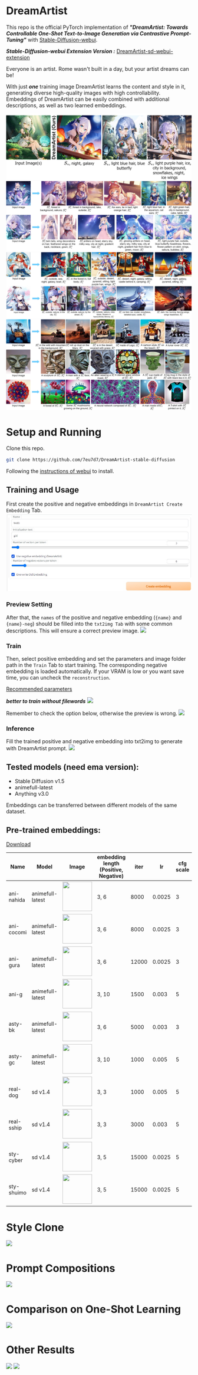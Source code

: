 # DreamArtist
This repo is the official PyTorch implementation of ***"DreamArtist: Towards Controllable One-Shot Text-to-Image Generation via Contrastive Prompt-Tuning"*** 
with [Stable-Diffusion-webui](https://github.com/AUTOMATIC1111/stable-diffusion-webui).

***Stable-Diffusion-webui Extension Version :*** [DreamArtist-sd-webui-extension](https://github.com/7eu7d7/DreamArtist-sd-webui-extension)

Everyone is an artist. Rome wasn't built in a day, but your artist dreams can be!

With just ***one*** training image DreamArtist learns the content and style in it, generating diverse high-quality images with high controllability.
Embeddings of DreamArtist can be easily combined with additional descriptions, as well as two learned embeddings.

![](imgs/exp1.jpg)
![](imgs/exp_text1.jpg)
![](imgs/exp_text2.jpg)
![](imgs/exp_text3.jpg)

# Setup and Running
Clone this repo.
```bash
git clone https://github.com/7eu7d7/DreamArtist-stable-diffusion
```

Following the [instructions of webui](https://github.com/AUTOMATIC1111/stable-diffusion-webui#automatic-installation-on-windows) to install.

## Training and Usage

First create the positive and negative embeddings in ```DreamArtist Create Embedding``` Tab.
![](imgs/create.jpg)

### Preview Setting
After that, the ```names``` of the positive and negative embedding (```{name}``` and ```{name}-neg```) should be filled into the
```txt2img Tab``` with some common descriptions. This will ensure a correct preview image.
![](https://github.com/7eu7d7/DreamArtist-sd-webui-extension/blob/master/imgs/preview.png)

### Train
Then, select positive embedding and set the parameters and image folder path in the ```Train``` Tab to start training.
The corresponding negative embedding is loaded automatically.
If your VRAM is low or you want save time, you can uncheck the ```reconstruction```.

[Recommended parameters](https://github.com/7eu7d7/DreamArtist-sd-webui-extension#pre-trained-embeddings)

***better to train without filewords***
![](imgs/train.jpg)

Remember to check the option below, otherwise the preview is wrong.
![](https://github.com/7eu7d7/DreamArtist-sd-webui-extension/blob/master/imgs/fromtxt.png)

### Inference
Fill the trained positive and negative embedding into txt2img to generate with DreamArtist prompt.
![](https://github.com/7eu7d7/DreamArtist-sd-webui-extension/blob/master/imgs/gen.jpg)

## Tested models (need ema version):
+ Stable Diffusion v1.5
+ animefull-latest
+ Anything v3.0

Embeddings can be transferred between different models of the same dataset.

## Pre-trained embeddings:

[Download](https://github.com/7eu7d7/DreamArtist-stable-diffusion/releases/tag/embeddings_v2)

| Name       | Model            | Image                                                              | embedding length <br> (Positive, Negative) | iter  | lr     | cfg scale |
|------------|------------------|--------------------------------------------------------------------|--------------------------------------------|-------|--------|-----------|
| ani-nahida | animefull-latest | <img src="https://github.com/7eu7d7/DreamArtist-sd-webui-extension/blob/master/imgs/pre/nahida.jpg" width = "80" height = "80" alt=""/> | 3, 6                                       | 8000  | 0.0025 | 3         |
| ani-cocomi | animefull-latest | <img src="https://github.com/7eu7d7/DreamArtist-sd-webui-extension/blob/master/imgs/pre/cocomi.jpg" width = "80" height = "80" alt=""/> | 3, 6                                       | 8000  | 0.0025 | 3         |
| ani-gura   | animefull-latest | <img src="https://github.com/7eu7d7/DreamArtist-sd-webui-extension/blob/master/imgs/pre/gura.jpg" width = "80" height = "80" alt=""/>   | 3, 6                                       | 12000 | 0.0025 | 3         |
| ani-g      | animefull-latest | <img src="https://github.com/7eu7d7/DreamArtist-sd-webui-extension/blob/master/imgs/pre/g.jpg" width = "80" height = "80" alt=""/>      | 3, 10                                      | 1500  | 0.003  | 5         |
| asty-bk    | animefull-latest | <img src="https://github.com/7eu7d7/DreamArtist-sd-webui-extension/blob/master/imgs/pre/bk.jpg" width = "80" height = "80" alt=""/>     | 3, 6                                       | 5000  | 0.003  | 3         |
| asty-gc    | animefull-latest | <img src="https://github.com/7eu7d7/DreamArtist-sd-webui-extension/blob/master/imgs/pre/gc.jpg" width = "80" height = "80" alt=""/>     | 3, 10                                      | 1000  | 0.005  | 5         |
| real-dog   | sd v1.4          | <img src="https://github.com/7eu7d7/DreamArtist-sd-webui-extension/blob/master/imgs/pre/dog.jpg" width = "80" height = "80" alt=""/>    | 3, 3                                       | 1000  | 0.005  | 5         |
| real-sship | sd v1.4          | <img src="https://github.com/7eu7d7/DreamArtist-sd-webui-extension/blob/master/imgs/pre/sship.jpg" width = "80" height = "80" alt=""/>  | 3, 3                                       | 3000  | 0.003  | 5         |
| sty-cyber  | sd v1.4          | <img src="https://github.com/7eu7d7/DreamArtist-sd-webui-extension/blob/master/imgs/pre/cyber.jpg" width = "80" height = "80" alt=""/>  | 3, 5                                       | 15000 | 0.0025 | 5         |
| sty-shuimo | sd v1.4          | <img src="https://github.com/7eu7d7/DreamArtist-sd-webui-extension/blob/master/imgs/pre/shuimo.jpg" width = "80" height = "80" alt=""/> | 3, 5                                       | 15000 | 0.0025 | 5         |


# Style Clone
![](imgs/exp_style.jpg)

# Prompt Compositions
![](imgs/exp_comp.jpg)

# Comparison on One-Shot Learning
![](imgs/cmp.jpg)

# Other Results
![](imgs/cnx.jpg)
![](imgs/cnx2.jpg)